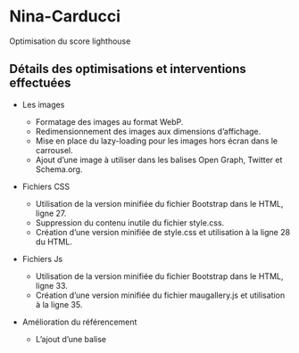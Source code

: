 # Nina-Carducci
Optimisation du score lighthouse

## Détails des optimisations et interventions effectuées
- Les images
  - Formatage des images au format WebP.
  - Redimensionnement des images aux dimensions d’affichage. 
  - Mise en place du lazy-loading pour les images hors écran dans le carrousel. 
  - Ajout d’une image à utiliser dans les balises Open Graph, Twitter et Schema.org.

- Fichiers CSS
  - Utilisation de la version minifiée du fichier Bootstrap dans le HTML, ligne 27. 
  - Suppression du contenu inutile du fichier style.css. 
  - Création d’une version minifiée de style.css et utilisation à la ligne 28 du HTML.

- Fichiers Js
  - Utilisation de la version minifiée du fichier Bootstrap dans le HTML, ligne 33. 
  - Création d’une version minifiée du fichier maugallery.js et utilisation à la ligne 35.

- Amélioration du référencement
  - L’ajout d’une balise <title> à la ligne 4 comprenant 64 caractères. 
  - Ajout d’une balise <meta description> à la ligne 6 comprenant 137 caractères. 
  - D’une balise <html lang="fr-FR"> à la ligne 2 pour préciser la langue utilisée. 
  - Ajout d’attributs alt pour chaque image du site.

- Référencement local et intégration des réseaux sociaux. 
  - Création d’un footer avec les info de localisation, de contact et les horaires. 
  - Création de données structurées avec une balise <script> à la ligne 218. 
  - Ajout de balises <meta property="og:type"> pour utiliser Open Graph,  ligne 10 à 18. 
  - Ajout de balises <meta name="twitter"> pour utiliser Twitter Card, de la ligne 20 à 25.